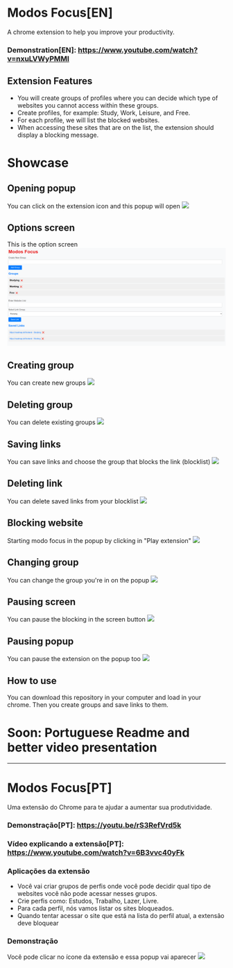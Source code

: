 # Modos Focus[EN]
A chrome extension to help you improve your productivity.

### Demonstration[EN]: https://www.youtube.com/watch?v=nxuLVWyPMMI

## Extension Features
- You will create groups of profiles where you can decide which type of websites you cannot access within these groups.
- Create profiles, for example: Study, Work, Leisure, and Free.
- For each profile, we will list the blocked websites.
- When accessing these sites that are on the list, the extension should display a blocking message.

# Showcase
## Opening popup
You can click on the extension icon and this popup will open
<img src="./images/popup-screen.gif">

## Options screen
This is the option screen
<img src="./images/options-screen.png">

## Creating group
You can create new groups
<img src="./images/creating-group.gif">

## Deleting group
You can delete existing groups
<img src="./images/deleting-group.gif">

## Saving links
You can save links and choose the group that blocks the link (blocklist)
<img src="./images/saving-link.gif">

## Deleting link
You can delete saved links from your blocklist
<img src="./images/deletinig-link.gif">

## Blocking website
Starting modo focus in the popup by clicking in "Play extension"
<img src="./images/blocking-website.gif">

## Changing group
You can change the group you're in on the popup
<img src="./images/changing-group.gif">

## Pausing screen
You can pause the blocking in the screen button
<img src="./images/pausing-screen.gif">

## Pausing popup
You can pause the extension on the popup too
<img src="./images/pausing-popup.gif">

## How to use
You can download this repository in your computer and load in your chrome. Then you create groups and save links to them.

# Soon: Portuguese Readme and better video presentation
-----------------------------------------------
# Modos Focus[PT]
Uma extensão do Chrome para te ajudar a aumentar sua produtividade.

### Demonstração[PT]: https://youtu.be/rS3RefVrd5k
### Vídeo explicando a extensão[PT]: https://www.youtube.com/watch?v=6B3vvc40yFk

### Aplicações da extensão
- Você vai criar grupos de perfis onde você pode decidir qual tipo de websites você não pode acessar nesses grupos.
- Crie perfis como: Estudos, Trabalho, Lazer, Livre.
- Para cada perfil, nós vamos listar os sites bloqueados.
- Quando tentar acessar o site que está na lista do perfil atual, a extensão deve bloquear

### Demonstração
Você pode clicar no ícone da extensão e essa popup vai aparecer
<img src="./images/popup-screen.gif">
